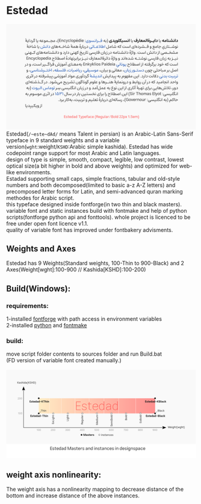 # Estedad
![sample](https://github.com/aminabedi68/Estedad/blob/master/documentation/Estedad-sample.png)
Estedad(`/~este~dAd/` means Talent in persian) is an Arabic-Latin Sans-Serif typeface in 9 standard weights and a variable version(`wght`:weight/`KSHD`:Arabic simple kashida). Estedad has wide codepoint range support for most Arabic and Latin languages.
<br>design of type is simple, smooth, compact, legible, low contrast, lowest optical size(a bit higher in bold and above weights) and optimized for web-like environments.
<br>Estadad supporting small caps, simple fractions, tabular and old-style numbers and both decomposed(limited to basic a-z A-Z letters) and precomposed letter forms for Latin, and semi-advanced quran marking methodes for Arabic script.
<br>this typeface designed inside fontforge(in two thin and black masters). variable font and static instances build with fontmake and help of python scripts(fontforge python api and fonttools). whole project is licenced to be free under open font licence v1.1.
<br>quality of variable font has improved under fontbakery advisments.

## Weights and Axes
Estedad has 9 Weights(Standard weights, 100-Thin to 900-Black) and 2 Axes(Weight[wght]:100-900 // Kashida[KSHD]:100-200)

## Build(Windows):
### requirements:
1-installed <a href="https://github.com/fontforge/fontforge">fontforge</a> with path access in environment variables
<br>2-installed <a href="https://www.python.org/">python</a> and <a href="https://github.com/googlefonts/fontmake">fontmake</a>
### build:
move script folder contents to sources folder and run Build.bat
<br>(FD version of variable font created manually.)
<br>
<br>
![designspace](https://github.com/aminabedi68/Estedad/blob/master/documentation/Estedad-designspace.png)

## weight axis nonlinearity:
The weight axis has a nonlinearity mapping to decrease distance of the bottom and increase distance of the above instances.
